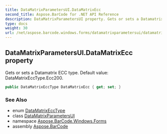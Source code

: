 ```yaml
---
title: DataMatrixParametersUI.DataMatrixEcc
second_title: Aspose.BarCode for .NET API Reference
description: DataMatrixParametersUI property. Gets or sets a Datamatrix ECC type. Default value DataMatrixEccType.Ecc200
type: docs
weight: 30
url: /net/aspose.barcode.windows.forms/datamatrixparametersui/datamatrixecc/
---
```

## DataMatrixParametersUI.DataMatrixEcc property

Gets or sets a Datamatrix ECC type. Default value: DataMatrixEccType.Ecc200.

```csharp
public DataMatrixEccType DataMatrixEcc { get; set; }
```

### See Also

* enum [DataMatrixEccType](../../../aspose.barcode.generation/datamatrixecctype/)
* class [DataMatrixParametersUI](../)
* namespace [Aspose.BarCode.Windows.Forms](../../../aspose.barcode.windows.forms/)
* assembly [Aspose.BarCode](../../../)


